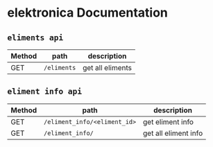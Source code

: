 # elektronica Documentation

## `eliments api`

| Method | path | description |
| --- | --- | --- |
| GET | `/eliments` | get all eliments |

## `eliment info api`

| Method | path | description |
| --- | --- | --- |
| GET | `/eliment_info/<eliment_id>` | get eliment info |
| GET | `/eliment_info/` | get all eliment info |